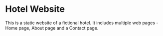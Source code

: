 # Hotel Website

This is a static website of a fictional hotel. It includes multiple web pages - Home page, About page and a Contact page.
